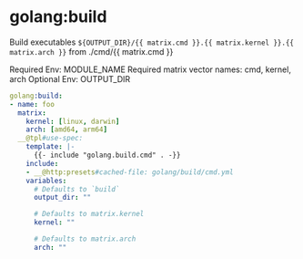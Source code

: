 # golang:build

Build executables `${OUTPUT_DIR}/{{ matrix.cmd }}.{{ matrix.kernel }}.{{ matrix.arch }}`
from ./cmd/{{ matrix.cmd }}

Required Env: MODULE_NAME
Required matrix vector names: cmd, kernel, arch
Optional Env: OUTPUT_DIR

```yaml
golang:build:
- name: foo
  matrix:
    kernel: [linux, darwin]
    arch: [amd64, arm64]
  __@tpl#use-spec:
    template: |-
      {{- include "golang.build.cmd" . -}}
    include:
    - __@http:presets#cached-file: golang/build/cmd.yml
    variables:
      # Defaults to `build`
      output_dir: ""

      # Defaults to matrix.kernel
      kernel: ""

      # Defaults to matrix.arch
      arch: ""
```
